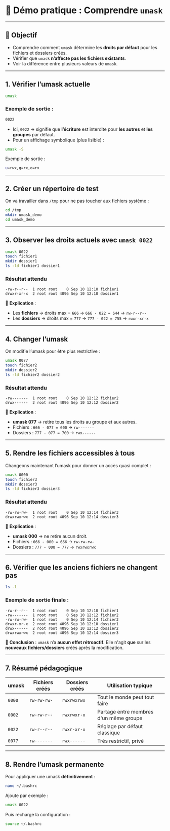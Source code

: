 # 🧪 **Démo pratique : Comprendre `umask`**

---

## **🎯 Objectif**

* Comprendre comment `umask` détermine les **droits par défaut** pour les fichiers et dossiers créés.
* Vérifier que `umask` **n’affecte pas les fichiers existants**.
* Voir la différence entre plusieurs valeurs de `umask`.

---

## **1. Vérifier l’umask actuelle**

```bash
umask
```

### Exemple de sortie :

```bash
0022
```

* Ici, `0022` → signifie que **l’écriture** est interdite pour **les autres** et **les groupes** par défaut.
* Pour un affichage symbolique (plus lisible) :

```bash
umask -S
```

Exemple de sortie :

```bash
u=rwx,g=rx,o=rx
```

---

## **2. Créer un répertoire de test**

On va travailler dans `/tmp` pour ne pas toucher aux fichiers système :

```bash
cd /tmp
mkdir umask_demo
cd umask_demo
```

---

## **3. Observer les droits actuels avec `umask 0022`**

```bash
umask 0022
touch fichier1
mkdir dossier1
ls -ld fichier1 dossier1
```

### **Résultat attendu**

```
-rw-r--r--  1 root root    0 Sep 10 12:10 fichier1
drwxr-xr-x  2 root root 4096 Sep 10 12:10 dossier1
```

🔹 **Explication** :

* Les **fichiers** → droits max = `666` → `666 - 022 = 644` → `rw-r--r--`
* Les **dossiers** → droits max = `777` → `777 - 022 = 755` → `rwxr-xr-x`

---

## **4. Changer l’umask**

On modifie l’umask pour être plus restrictive :

```bash
umask 0077
touch fichier2
mkdir dossier2
ls -ld fichier2 dossier2
```

### **Résultat attendu**

```
-rw-------  1 root root    0 Sep 10 12:12 fichier2
drwx------  2 root root 4096 Sep 10 12:12 dossier2
```

🔹 **Explication** :

* **umask 077** → retire tous les droits au groupe et aux autres.
* Fichiers : `666 - 077 = 600` → `rw-------`
* Dossiers : `777 - 077 = 700` → `rwx------`

---

## **5. Rendre les fichiers accessibles à tous**

Changeons maintenant l’umask pour donner un accès quasi complet :

```bash
umask 0000
touch fichier3
mkdir dossier3
ls -ld fichier3 dossier3
```

### **Résultat attendu**

```
-rw-rw-rw-  1 root root    0 Sep 10 12:14 fichier3
drwxrwxrwx  2 root root 4096 Sep 10 12:14 dossier3
```

🔹 **Explication** :

* **umask 000** → ne retire aucun droit.
* Fichiers : `666 - 000 = 666` → `rw-rw-rw-`
* Dossiers : `777 - 000 = 777` → `rwxrwxrwx`

---

## **6. Vérifier que les anciens fichiers ne changent pas**

```bash
ls -l
```

### Exemple de sortie finale :

```
-rw-r--r--  1 root root    0 Sep 10 12:10 fichier1
-rw-------  1 root root    0 Sep 10 12:12 fichier2
-rw-rw-rw-  1 root root    0 Sep 10 12:14 fichier3
drwxr-xr-x  2 root root 4096 Sep 10 12:10 dossier1
drwx------  2 root root 4096 Sep 10 12:12 dossier2
drwxrwxrwx  2 root root 4096 Sep 10 12:14 dossier3
```

🔹 **Conclusion** : `umask` n’a **aucun effet rétroactif**.
Elle n'agit **que** sur les **nouveaux fichiers/dossiers** créés après la modification.

---

## **7. Résumé pédagogique**

| **umask** | **Fichiers créés** | **Dossiers créés** | **Utilisation typique**                |
| --------- | ------------------ | ------------------ | -------------------------------------- |
| `0000`    | `rw-rw-rw-`        | `rwxrwxrwx`        | Tout le monde peut tout faire          |
| `0002`    | `rw-rw-r--`        | `rwxrwxr-x`        | Partage entre membres d'un même groupe |
| `0022`    | `rw-r--r--`        | `rwxr-xr-x`        | Réglage par défaut classique           |
| `0077`    | `rw-------`        | `rwx------`        | Très restrictif, privé                 |

---

## **8. Rendre l’umask permanente**

Pour appliquer une umask **définitivement** :

```bash
nano ~/.bashrc
```

Ajoute par exemple :

```bash
umask 0022
```

Puis recharge la configuration :

```bash
source ~/.bashrc
```

